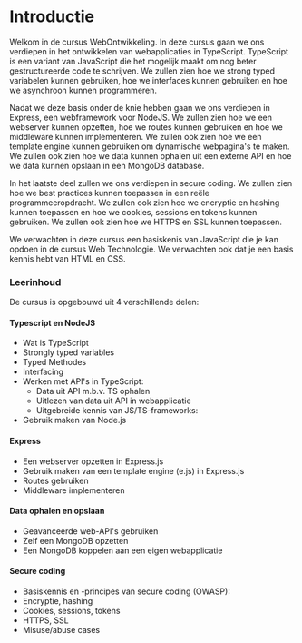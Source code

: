 # Introductie

Welkom in de cursus WebOntwikkeling. In deze cursus gaan we ons verdiepen in het ontwikkelen van webapplicaties in TypeScript. TypeScript is een variant van JavaScript die het mogelijk maakt om nog beter gestructureerde code te schrijven. We zullen zien hoe we strong typed variabelen kunnen gebruiken, hoe we interfaces kunnen gebruiken en hoe we asynchroon kunnen programmeren. 

Nadat we deze basis onder de knie hebben gaan we ons verdiepen in Express, een webframework voor NodeJS. We zullen zien hoe we een webserver kunnen opzetten, hoe we routes kunnen gebruiken en hoe we middleware kunnen implementeren. We zullen ook zien hoe we een template engine kunnen gebruiken om dynamische webpagina's te maken. We zullen ook zien hoe we data kunnen ophalen uit een externe API en hoe we data kunnen opslaan in een MongoDB database. 

In het laatste deel zullen we ons verdiepen in secure coding. We zullen zien hoe we best practices kunnen toepassen in een reële programmeeropdracht. We zullen ook zien hoe we encryptie en hashing kunnen toepassen en hoe we cookies, sessions en tokens kunnen gebruiken. We zullen ook zien hoe we HTTPS en SSL kunnen toepassen.

We verwachten in deze cursus een basiskenis van JavaScript die je kan opdoen in de cursus Web Technologie. We verwachten ook dat je een basis kennis hebt van HTML en CSS.

### Leerinhoud

De cursus is opgebouwd uit 4 verschillende delen:

#### Typescript en NodeJS

- Wat is TypeScript
- Strongly typed variables
- Typed Methodes
- Interfacing
- Werken met API's in TypeScript:
    - Data uit API m.b.v. TS ophalen
    - Uitlezen van data uit API in webapplicatie
    - Uitgebreide kennis van JS/TS-frameworks:
- Gebruik maken van Node.js

#### Express 

- Een webserver opzetten in Express.js
- Gebruik maken van een template engine (e.js) in Express.js
- Routes gebruiken
- Middleware implementeren


#### Data ophalen en opslaan

- Geavanceerde web-API's gebruiken
- Zelf een MongoDB opzetten
- Een MongoDB koppelen aan een eigen webapplicatie


#### Secure coding
- Basiskennis en -principes van secure coding (OWASP):
- Encryptie, hashing
- Cookies, sessions, tokens
- HTTPS, SSL
- Misuse/abuse cases